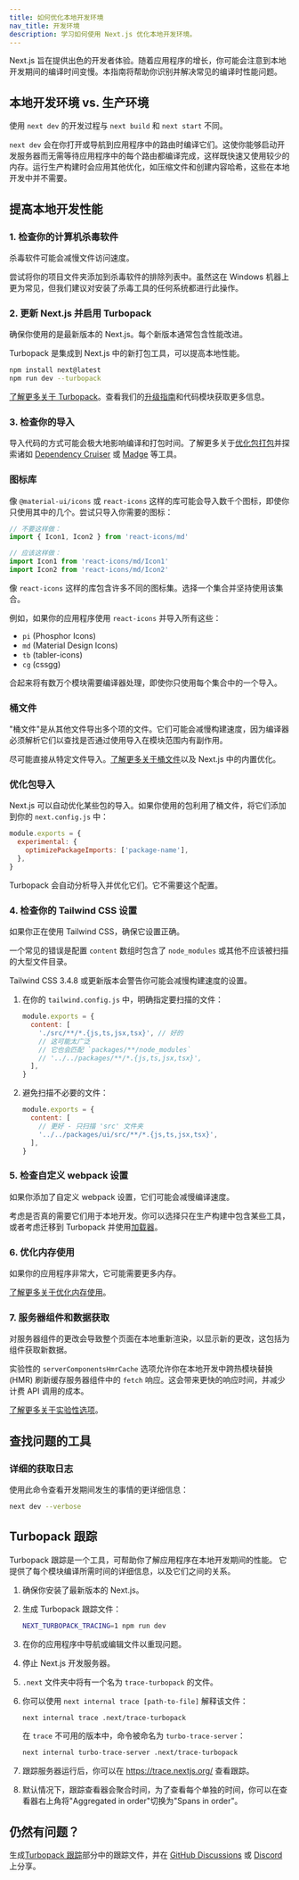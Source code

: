 ```yaml
---
title: 如何优化本地开发环境
nav_title: 开发环境
description: 学习如何使用 Next.js 优化本地开发环境。
---
```


Next.js 旨在提供出色的开发者体验。随着应用程序的增长，你可能会注意到本地开发期间的编译时间变慢。本指南将帮助你识别并解决常见的编译时性能问题。

## 本地开发环境 vs. 生产环境

使用 `next dev` 的开发过程与 `next build` 和 `next start` 不同。

`next dev` 会在你打开或导航到应用程序中的路由时编译它们。这使你能够启动开发服务器而无需等待应用程序中的每个路由都编译完成，这样既快速又使用较少的内存。运行生产构建时会应用其他优化，如压缩文件和创建内容哈希，这些在本地开发中并不需要。

## 提高本地开发性能

### 1. 检查你的计算机杀毒软件

杀毒软件可能会减慢文件访问速度。

尝试将你的项目文件夹添加到杀毒软件的排除列表中。虽然这在 Windows 机器上更为常见，但我们建议对安装了杀毒工具的任何系统都进行此操作。

### 2. 更新 Next.js 并启用 Turbopack

确保你使用的是最新版本的 Next.js。每个新版本通常包含性能改进。

Turbopack 是集成到 Next.js 中的新打包工具，可以提高本地性能。

```bash
npm install next@latest
npm run dev --turbopack
```

[了解更多关于 Turbopack](/blog/turbopack-for-development-stable)。查看我们的[升级指南](/docs/app/guides/upgrading)和代码模块获取更多信息。

### 3. 检查你的导入

导入代码的方式可能会极大地影响编译和打包时间。了解更多关于[优化包打包](/docs/app/guides/package-bundling)并探索诸如 [Dependency Cruiser](https://github.com/sverweij/dependency-cruiser) 或 [Madge](https://github.com/pahen/madge) 等工具。

### 图标库

像 `@material-ui/icons` 或 `react-icons` 这样的库可能会导入数千个图标，即使你只使用其中的几个。尝试只导入你需要的图标：

```jsx
// 不要这样做：
import { Icon1, Icon2 } from 'react-icons/md'

// 应该这样做：
import Icon1 from 'react-icons/md/Icon1'
import Icon2 from 'react-icons/md/Icon2'
```

像 `react-icons` 这样的库包含许多不同的图标集。选择一个集合并坚持使用该集合。

例如，如果你的应用程序使用 `react-icons` 并导入所有这些：

- `pi` (Phosphor Icons)
- `md` (Material Design Icons)
- `tb` (tabler-icons)
- `cg` (cssgg)

合起来将有数万个模块需要编译器处理，即使你只使用每个集合中的一个导入。

### 桶文件

"桶文件"是从其他文件导出多个项的文件。它们可能会减慢构建速度，因为编译器必须解析它们以查找是否通过使用导入在模块范围内有副作用。

尽可能直接从特定文件导入。[了解更多关于桶文件](https://vercel.com/blog/how-we-optimized-package-imports-in-next-js)以及 Next.js 中的内置优化。

### 优化包导入

Next.js 可以自动优化某些包的导入。如果你使用的包利用了桶文件，将它们添加到你的 `next.config.js` 中：

```jsx
module.exports = {
  experimental: {
    optimizePackageImports: ['package-name'],
  },
}
```

Turbopack 会自动分析导入并优化它们。它不需要这个配置。

### 4. 检查你的 Tailwind CSS 设置

如果你正在使用 Tailwind CSS，确保它设置正确。

一个常见的错误是配置 `content` 数组时包含了 `node_modules` 或其他不应该被扫描的大型文件目录。

Tailwind CSS 3.4.8 或更新版本会警告你可能会减慢构建速度的设置。

1. 在你的 `tailwind.config.js` 中，明确指定要扫描的文件：

   ```jsx
   module.exports = {
     content: [
       './src/**/*.{js,ts,jsx,tsx}', // 好的
       // 这可能太广泛
       // 它也会匹配 `packages/**/node_modules`
       // '../../packages/**/*.{js,ts,jsx,tsx}',
     ],
   }
   ```

2. 避免扫描不必要的文件：

   ```jsx
   module.exports = {
     content: [
       // 更好 - 只扫描 'src' 文件夹
       '../../packages/ui/src/**/*.{js,ts,jsx,tsx}',
     ],
   }
   ```

### 5. 检查自定义 webpack 设置

如果你添加了自定义 webpack 设置，它们可能会减慢编译速度。

考虑是否真的需要它们用于本地开发。你可以选择只在生产构建中包含某些工具，或者考虑迁移到 Turbopack 并使用[加载器](/docs/app/api-reference/config/next-config-js/turbopack#supported-loaders)。

### 6. 优化内存使用

如果你的应用程序非常大，它可能需要更多内存。

[了解更多关于优化内存使用](/docs/app/guides/memory-usage)。

### 7. 服务器组件和数据获取

对服务器组件的更改会导致整个页面在本地重新渲染，以显示新的更改，这包括为组件获取新数据。

实验性的 `serverComponentsHmrCache` 选项允许你在本地开发中跨热模块替换 (HMR) 刷新缓存服务器组件中的 `fetch` 响应。这会带来更快的响应时间，并减少计费 API 调用的成本。

[了解更多关于实验性选项](/docs/app/api-reference/config/next-config-js/serverComponentsHmrCache)。

## 查找问题的工具

### 详细的获取日志

使用此命令查看开发期间发生的事情的更详细信息：

```bash
next dev --verbose
```

## Turbopack 跟踪

Turbopack 跟踪是一个工具，可帮助你了解应用程序在本地开发期间的性能。
它提供了每个模块编译所需时间的详细信息，以及它们之间的关系。

1. 确保你安装了最新版本的 Next.js。
1. 生成 Turbopack 跟踪文件：

   ```bash
   NEXT_TURBOPACK_TRACING=1 npm run dev
   ```

1. 在你的应用程序中导航或编辑文件以重现问题。
1. 停止 Next.js 开发服务器。
1. `.next` 文件夹中将有一个名为 `trace-turbopack` 的文件。
1. 你可以使用 `next internal trace [path-to-file]` 解释该文件：

   ```bash
   next internal trace .next/trace-turbopack
   ```

   在 `trace` 不可用的版本中，命令被命名为 `turbo-trace-server`：

   ```bash
   next internal turbo-trace-server .next/trace-turbopack
   ```

1. 跟踪服务器运行后，你可以在 https://trace.nextjs.org/ 查看跟踪。
1. 默认情况下，跟踪查看器会聚合时间，为了查看每个单独的时间，你可以在查看器右上角将"Aggregated in order"切换为"Spans in order"。

## 仍然有问题？

生成[Turbopack 跟踪](#turbopack-tracing)部分中的跟踪文件，并在 [GitHub Discussions](https://github.com/vercel/next.js/discussions) 或 [Discord](https://nextjs.org/discord) 上分享。
